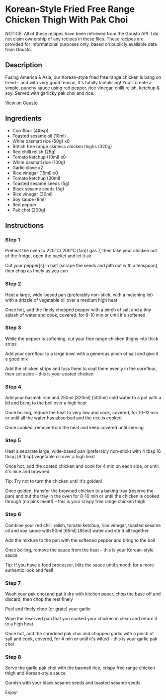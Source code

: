 # Korean-Style Fried Free Range Chicken Thigh With Pak Choi

NOTICE: All of these recipes have been retrieved from the Gousto API. I do not claim ownership of any recipes in these files. These recipes are provided for informational purposes only, based on publicly available data from Gousto.

## Description

Fusing America & Asia, our Korean-style fried free range chicken is bang on trend – and with very good reason, it's totally tantalising! You'll create a simple, punchy sauce using red pepper, rice vinegar, chilli relish, ketchup & soy. Served with garlicky pak choi and rice.

[View on Gousto](https://www.gousto.co.uk/recipes/cookbook/korean-style-fried-free-range-chicken-thigh-with-garlic-pak-choi)

## Ingredients

- Cornflour (4tbsp)
- Toasted sesame oil (10ml)
- White basmati rice (50g) x0
- British free range skinless chicken thighs (320g)
- Red chilli relish (25g)
- Tomato ketchup (10ml) x0
- White basmati rice (100g)
- Garlic clove x2
- Rice vinegar (15ml) x0
- Tomato ketchup (30ml)
- Toasted sesame seeds (5g)
- Black sesame seeds (5g)
- Rice vinegar (30ml)
- Soy sauce (8ml)
- Red pepper
- Pak choi (200g)

## Instructions


### Step 1

Preheat the oven to 220°C/ 200°C (fan)/ gas 7, then take your chicken out of the fridge, open the packet and let it air

Cut your pepper[s] in half (scrape the seeds and pith out with a teaspoon), then chop as finely as you can


### Step 2

Heat a large, wide-based pan (preferably non-stick, with a matching lid) with a drizzle of vegetable oil over a medium high heat

Once hot, add the finely chopped pepper with a pinch of salt and a tiny splash of water and cook, covered, for 8-10 min or until it's softened


### Step 3

While the pepper is softening, cut your free range chicken thighs into thick strips

Add your cornflour to a large bowl with a generous pinch of salt and give it a good mix

Add the chicken strips and toss them to coat them evenly in the cornflour, then set aside – this is your coated chicken


### Step 4

Add your basmati rice and 250ml <span class="text-purple">[320ml] </span><span class="text-danger">[500ml]</span> cold water to a pot with a lid and bring to the boil over a high heat

Once boiling, reduce the heat to very low and cook, covered, for 10-12 min or until all the water has absorbed and the rice is cooked

Once cooked, remove from the heat and keep covered until serving


### Step 5

Heat a separate large, wide-based pan (preferably non-stick) with 4 tbsp <span class="text-purple">[6 tbsp]</span> <span class="text-danger">[8 tbsp]</span> vegetable oil over a high heat

Once hot, add the coated chicken and cook for 4 min on each side, or until it's nice and browned

Tip: Try not to turn the chicken until it's golden!

Once golden, transfer the browned chicken to a baking tray (reserve the pan) and put the tray in the oven for 8-10 min or until the chicken is cooked through (no pink meat!) – this is your crispy free range chicken thigh


### Step 6

Combine your red chilli relish, tomato ketchup, rice vinegar, toasted sesame oil and soy sauce with 50ml <span class="text-purple">[65ml]</span> <span class="text-danger">[85ml]</span> water and stir it all together

Add the mixture to the pan with the softened pepper and bring to the boil

Once boiling, remove the sauce from the heat – this is your Korean-style sauce

Tip: If you have a food processor, blitz the sauce until smooth for a more authentic look and feel!


### Step 7

Wash your pak choi and pat it dry with kitchen paper, chop the base off and discard, then chop the rest finely

Peel and finely chop (or grate) your garlic

Wipe the reserved pan that you cooked your chicken in clean and return it to a high heat

Once hot, add the shredded pak choi and chopped garlic with a pinch of salt and cook, covered, for 4 min or until it's wilted – this is your garlic pak choi

### Step 8

Serve the garlic pak choi with the basmati rice, crispy free range chicken thigh and Korean-style sauce

Garnish with your black sesame seeds and toasted sesame seeds

Enjoy!

